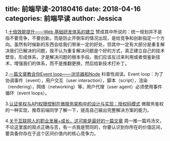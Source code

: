 title: 前端早读-20180416
date: 2018-04-16
categories: 前端早读
author: Jessica
---

1.[十倍效能提升——Web 基础研发体系的建立](http://www.cnblogs.com/sskyy/p/8613393.html)
赞成其中所说的：统一规划并不是指不要竞争，不要创新。而是防止开倒车的情况出现，是给竞争和创新指定一个方向。虽然有时候新的东西会给我们带来一定的好处，但其中一定有大部分是重复解决我们已解决的问题，我不认为重复解决问题是个好的方式，真正建立自己的技术壁垒，形成体系，才是解决问题的根本手段。我们应该反过来利用或者借鉴新技术，增强我们的体系，而不是推翻更换，然后给新技术打补丁。

2.[一篇文章教会你Event loop——浏览器和Node](http://web.jobbole.com/94278/)
科普性阅读。Event loop：为了协调事件（event），用户交互（user interaction），脚本（script），渲染（rendering），网络（networking）等，用户代理（user agent）必须使用事件循环（event loops）。

3.[认证鉴权与API权限控制在微服务架构中的设计与实现：授权码模式](http://blueskykong.com/2018/04/02/security6/)
微服务鉴权的一种实现，推荐前端同学了解一下，提高自己输出完整解决方案的能力。

4.[关于互联网人的职业发展+成长，这可能是最好的一篇文章](https://mp.weixin.qq.com/s?__biz=MzI2NTY4MDg1NA==&mid=2247490973&idx=1&sn=540c1040c45c11596d9e0b31112be856)
周一推一篇鸡汤文，不论这里面的观点正确与否，有一点我是赞同的，你要认识到你所在的价值区间，要具备你存在于这个区间价值内的核心竞争力。


